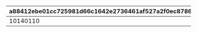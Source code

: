 |a88412ebe01cc725981d66c1642e2736461af527a2f0ec878687c197466e0f8c|962844714a601100e6df0c89dee83b90d5a0b17065a9ff192c4440617b6afabe|65d8d79519826edf08eeee52822fc060dae2f474cfeb44f72ce36c4735bd265e|
| --- | --- | --- |
|10140110|1|1014001|